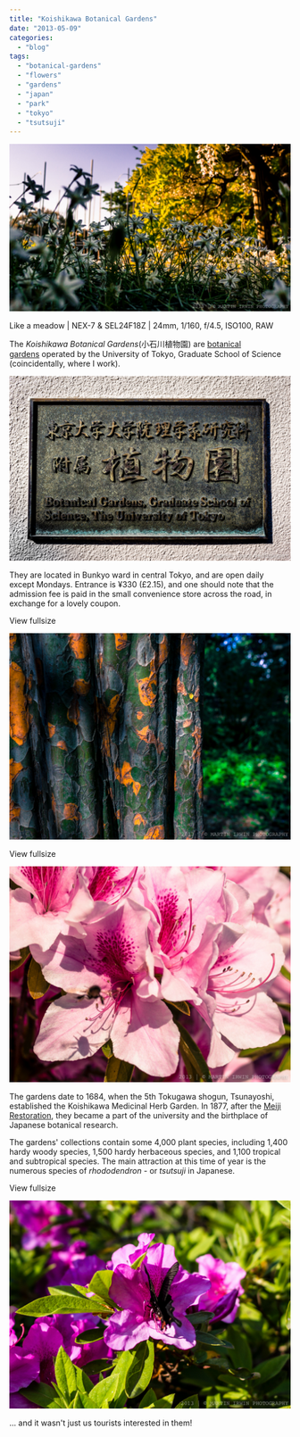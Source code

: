 ```yaml
---
title: "Koishikawa Botanical Gardens"
date: "2013-05-09"
categories: 
  - "blog"
tags: 
  - "botanical-gardens"
  - "flowers"
  - "gardens"
  - "japan"
  - "park"
  - "tokyo"
  - "tsutsuji"
---
```


![meadow.jpg](/assets/images/e513b-meadow.jpg)
<figcaption>
Like a meadow | NEX-7 & SEL24F18Z | 24mm, 1/160, f/4.5, ISO100, RAW
</figcaption> 

The _Koishikawa Botanical Gardens_(小石川植物園) are [botanical gardens](http://en.wikipedia.org/wiki/Botanical_garden) operated by the University of Tokyo, Graduate School of Science (coincidentally, where I work).

![DSC05242.jpg](/assets/images/2890d-dsc05242.jpg)

They are located in Bunkyo ward in central Tokyo, and are open daily except Mondays. Entrance is ¥330 (£2.15), and one should note that the admission fee is paid in the small convenience store across the road, in exchange for a lovely coupon.

View fullsize

![DSC05296.jpg](/assets/images/cb202-dsc05296.jpg)

View fullsize

![DSC05283.jpg](/assets/images/f2b2e-dsc05283.jpg)

The gardens date to 1684, when the 5th Tokugawa shogun, Tsunayoshi, established the Koishikawa Medicinal Herb Garden. In 1877, after the [Meiji Restoration](http://en.wikipedia.org/wiki/Meiji_Restoration), they became a part of the university and the birthplace of Japanese botanical research.

The gardens' collections contain some 4,000 plant species, including 1,400 hardy woody species, 1,500 hardy herbaceous species, and 1,100 tropical and subtropical species. The main attraction at this time of year is the numerous species of _rhododendron -_ or _tsutsuji_ in Japanese.

View fullsize

![DSC05310.jpg](/assets/images/05161-dsc05310.jpg)

... and it wasn't just us tourists interested in them!
